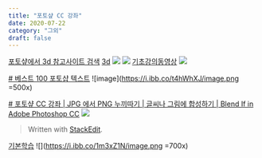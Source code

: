 ```yaml
---
title: "포토샾 CC 강좌"
date: 2020-07-22
category: "그외"
draft: false
---
```

[포토샾에서 3d 참고사이트 검색](https://www.google.com/search?q=photoshop%202020%20cc%203d&oq=photoshop%202020%20cc%203d&aqs=chrome..69i57j0l3.11374j0j4&sourceid=chrome&ie=UTF-8)
[3d](https://www.youtube.com/watch?v=rrYBB5oyHyg)
![](https://i.ibb.co/1QX4ZpX/image.png)
![](https://i.ibb.co/x2DRtzW/image.png)
[기초강의동영상](https://www.youtube.com/watch?v=NqLK-OibL5A&list=PLF3xwVWbSafz2UUEFr8BVkjQw6V806kdd)
![](https://i.ibb.co/ZgQ9VY8/image.png)

[# 베스트 100 포토샵 텍스트](https://design.tutsplus.com/ko/articles/100-best-text-effect-tutorials--cms-28650)
![image](https://i.ibb.co/t4hWhXJ/image.png =500x)


[# 포토샾 CC 강좌 | JPG 에서 PNG 누끼따기 | 글씨나 그림에 합성하기 | Blend If in Adobe Photoshop CC](https://www.youtube.com/watch?v=dIigrr8R8H4)
![](https://i.ibb.co/HxWDbSr/image.png)
> Written with [StackEdit](https://stackedit.io/).

[기본학습](https://www.youtube.com/watch?v=CXE3x5opeC8&list=PLLtzrE3hP5SS6pPcZ43797J5tcvdBRMde&index=14)
![](https://i.ibb.co/1m3xZ1N/image.png =700x)
<!--stackedit_data:
eyJoaXN0b3J5IjpbMTU1NzQzODAzNiwxODg0ODYwNzQ5LDg2Nj
c2Mzg0OCwxMzk5ODQ4MzM2LC0xODk3MTU4Nzg3LDIxMTk3Mzc4
MzVdfQ==
-->